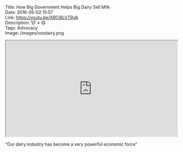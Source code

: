 Title: How Big Government Helps Big Dairy Sell Milk  
Date: 2016-05-02 15:57  
Link: https://youtu.be/XRCj8LVTRyA  
Description: 🐮 ≠ 😋  
Tags: Advocacy  
Image: /images/voxdairy.png  

<iframe width="560" height="315" src="https://www.youtube-nocookie.com/embed/XRCj8LVTRyA?rel=0&amp;showinfo=0" allowfullscreen></iframe>

<q cite="https://www.youtube.com/watch?v=XRCj8LVTRyA">Our dairy industry has become a very powerful economic force</q>
